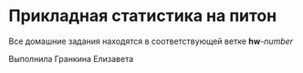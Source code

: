 # Прикладная статистика на питон 
Все домашние задания находятся в соответствующей ветке **hw**-*number*

Выполнила Гранкина Елизавета

